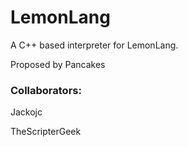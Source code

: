 # LemonLang


A C++ based interpreter for LemonLang.

Proposed by Pancakes

### Collaborators:


Jackojc


TheScripterGeek